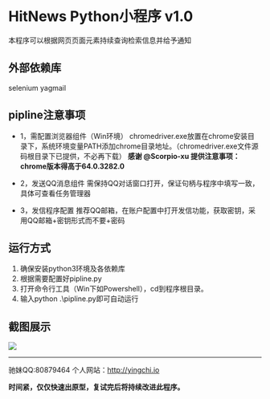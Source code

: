 # HitNews Python小程序 v1.0
本程序可以根据网页页面元素持续查询检索信息并给予通知


## 外部依赖库
selenium
yagmail


## pipline注意事项

* 1，需配置浏览器组件（Win环境）
chromedriver.exe放置在chrome安装目录下，系统环境变量PATH添加chrome目录地址。（chromedriver.exe文件源码根目录下已提供，不必再下载）
**感谢 @Scorpio-xu 提供注意事项：chrome版本得高于64.0.3282.0**

* 2，发送QQ消息组件
需保持QQ对话窗口打开，保证句柄与程序中填写一致，具体可查看任务管理器

* 3，发信程序配置
推荐QQ邮箱，在账户配置中打开发信功能，获取密钥，采用QQ邮箱+密钥形式而不要+密码


## 运行方式
1. 确保安装python3环境及各依赖库
2. 根据需要配置好pipline.py
3. 打开命令行工具（Win下如Powershell），cd到程序根目录。
4. 输入python .\pipline.py即可自动运行

## 截图展示

![](http://p4j8krxwd.bkt.clouddn.com/15214304447971.jpg)


---
驰妹QQ:80879464
个人网站：http://yingchi.io

**时间紧，仅仅快速出原型，复试完后将持续改进此程序。**




